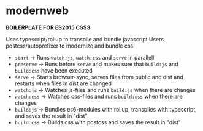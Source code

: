 # modernweb

**BOILERPLATE FOR ES2015 CSS3**

Uses typescript/rollup to transpile and bundle javascript
Users postcss/autoprefixer to modernize and bundle css

- `start` -> Runs `watch:js`, `watch:css` and `serve` in parallell
- `preserve` -> Runs before `serve` and makes sure that `build:js` and `build:css` have been executed
- `serve` -> Starts browser-sync, serves files from public and dist and restarts when files in dist are changed
- `watch:js` -> Watches js-files and runs `build:js` when there are changes
- `watch:css` -> Watches css-files and runs `build:css` when there are changes
- `build:js` -> Bundles es6-modules with rollup, transpiles with typescript, and saves the result in "dist"
- `build:css` -> Builds css with postcss and saves the result in "dist"
